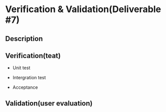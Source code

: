 # Verification & Validation(Deliverable #7)

## Description

## Verification(teat)
* Unit test

* Intergration test

* Acceptance

## Validation(user evaluation)
